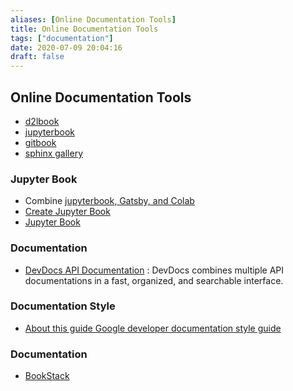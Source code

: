 ```yaml
---
aliases: [Online Documentation Tools]
title: Online Documentation Tools
tags: ["documentation"]
date: 2020-07-09 20:04:16
draft: false
---
```


## Online Documentation Tools

- [d2lbook](https://book.d2l.ai/index.html)
- [jupyterbook](https://jupyterbook.org/intro)
- [gitbook](https://www.gitbook.com/)
- [sphinx gallery](https://sphinx-gallery.github.io/stable/index.html)

### Jupyter Book

- Combine [jupyterbook, Gatsby, and Colab](https://www.tigue.com/jupyter_book_to_colab/)
- [Create Jupyter Book](https://mc.ai/do-you-want-to-create-a-jupyter-book-website-from-scratch/)
- [Jupyter Book](https://medium.com/threat-hunters-forge/writing-an-interactive-book-over-the-threat-hunter-playbook-with-the-help-of-the-jupyter-book-3ff37a3123c7)

### Documentation

- [DevDocs API Documentation](https://devdocs.io/) : DevDocs combines multiple API documentations in a fast, organized, and searchable interface.

### Documentation Style

- [About this guide    Google developer documentation style guide](https://developers.google.com/style)

### Documentation

- [BookStack](https://www.bookstackapp.com/)
